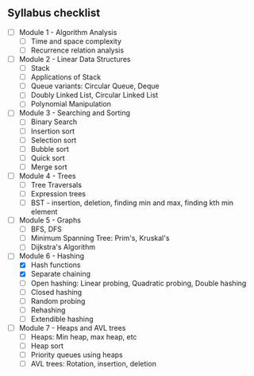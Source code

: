## Syllabus checklist

- [ ] Module 1 - Algorithm Analysis
    - [ ] Time and space complexity
    - [ ] Recurrence relation analysis
- [ ] Module 2 - Linear Data Structures
    - [ ] Stack
    - [ ] Applications of Stack
    - [ ] Queue variants: Circular Queue, Deque
    - [ ] Doubly Linked List, Circular Linked List
    - [ ] Polynomial Manipulation
- [ ] Module 3 - Searching and Sorting
    - [ ] Binary Search
    - [ ] Insertion sort
    - [ ] Selection sort
    - [ ] Bubble sort
    - [ ] Quick sort
    - [ ] Merge sort
- [ ] Module 4 - Trees
    - [ ] Tree Traversals
    - [ ] Expression trees
    - [ ] BST - insertion, deletion, finding min and max, finding kth min element
- [ ] Module 5 - Graphs
    - [ ] BFS, DFS
    - [ ] Minimum Spanning Tree: Prim's, Kruskal's
    - [ ] Dijkstra's Algorithm
- [ ] Module 6 - Hashing
    - [X] Hash functions
    - [X] Separate chaining
    - [ ] Open hashing: Linear probing, Quadratic probing, Double hashing
    - [ ] Closed hashing
    - [ ] Random probing
    - [ ] Rehashing
    - [ ] Extendible hashing
- [ ] Module 7 - Heaps and AVL trees
    - [ ] Heaps: Min heap, max heap, etc
    - [ ] Heap sort
    - [ ] Priority queues using heaps
    - [ ] AVL trees: Rotation, insertion, deletion
